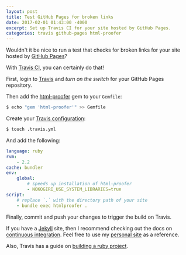 ```yaml
---
layout: post
title: Test GitHub Pages for broken links
date: 2017-02-01 01:43:00 -4000
excerpt: Set up Travis CI for your site hosted by GitHub Pages.
categories: travis github-pages html-proofer
---
```


Wouldn't it be nice to run a test that checks for broken links for your site hosted by [GitHub Pages](https://pages.github.com)?

With [Travis CI](https://travis-ci.org), you can certainly do that!

First, login to [Travis](https://travis-ci.org) and _turn on the switch_ for your GitHub Pages repository.

Then add the [html-proofer](https://github.com/gjtorikian/html-proofer) gem to your `Gemfile`:

```sh
$ echo "gem 'html-proofer'" >> Gemfile
```

Create your [Travis configuration](https://docs.travis-ci.com/user/customizing-the-build):

```sh
$ touch .travis.yml
```

And add the following:

```yml
language: ruby
rvm:
    - 2.2
cache: bundler
env:
    global:
        # speeds up installation of html-proofer
        - NOKOGIRI_USE_SYSTEM_LIBRARIES=true
script:
    # replace `.` with the directory path of your site
    - bundle exec htmlproofer .
```

Finally, commit and push your changes to trigger the build on Travis.

If you have a [Jekyll](https://jekyllrb.com) site, then I recommend checking out the docs on [continuous integration](https://jekyllrb.com/docs/continuous-integration/). Feel free to use my [personal site](https://github.com/remarkablemark/remarkablemark.github.io) as a reference.

Also, Travis has a guide on [building a ruby project](https://docs.travis-ci.com/user/languages/ruby/).
